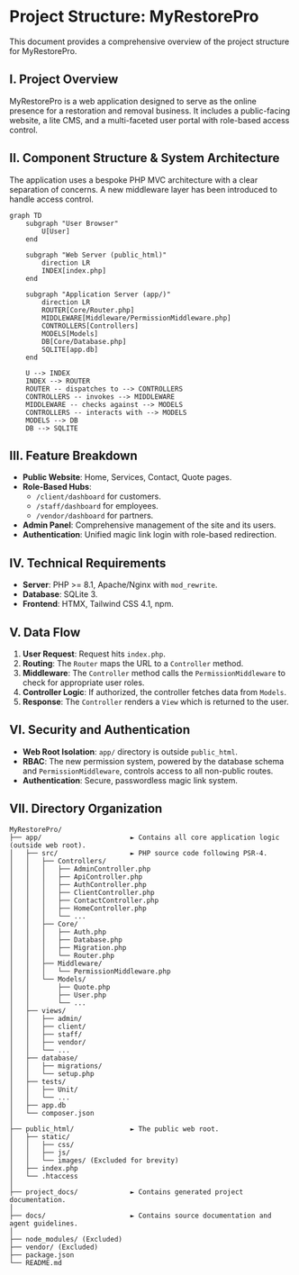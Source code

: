 # Project Structure: MyRestorePro

This document provides a comprehensive overview of the project structure for MyRestorePro.

## I. Project Overview

MyRestorePro is a web application designed to serve as the online presence for a restoration and removal business. It includes a public-facing website, a lite CMS, and a multi-faceted user portal with role-based access control.

## II. Component Structure & System Architecture

The application uses a bespoke PHP MVC architecture with a clear separation of concerns. A new middleware layer has been introduced to handle access control.

```mermaid
graph TD
    subgraph "User Browser"
        U[User]
    end

    subgraph "Web Server (public_html)"
        direction LR
        INDEX[index.php]
    end

    subgraph "Application Server (app/)"
        direction LR
        ROUTER[Core/Router.php]
        MIDDLEWARE[Middleware/PermissionMiddleware.php]
        CONTROLLERS[Controllers]
        MODELS[Models]
        DB[Core/Database.php]
        SQLITE[app.db]
    end

    U --> INDEX
    INDEX --> ROUTER
    ROUTER -- dispatches to --> CONTROLLERS
    CONTROLLERS -- invokes --> MIDDLEWARE
    MIDDLEWARE -- checks against --> MODELS
    CONTROLLERS -- interacts with --> MODELS
    MODELS --> DB
    DB --> SQLITE
```

## III. Feature Breakdown

- **Public Website**: Home, Services, Contact, Quote pages.
- **Role-Based Hubs**:
  - `/client/dashboard` for customers.
  - `/staff/dashboard` for employees.
  - `/vendor/dashboard` for partners.
- **Admin Panel**: Comprehensive management of the site and its users.
- **Authentication**: Unified magic link login with role-based redirection.

## IV. Technical Requirements

- **Server**: PHP >= 8.1, Apache/Nginx with `mod_rewrite`.
- **Database**: SQLite 3.
- **Frontend**: HTMX, Tailwind CSS 4.1, npm.

## V. Data Flow

1.  **User Request**: Request hits `index.php`.
2.  **Routing**: The `Router` maps the URL to a `Controller` method.
3.  **Middleware**: The `Controller` method calls the `PermissionMiddleware` to check for appropriate user roles.
4.  **Controller Logic**: If authorized, the controller fetches data from `Models`.
5.  **Response**: The `Controller` renders a `View` which is returned to the user.

## VI. Security and Authentication

- **Web Root Isolation**: `app/` directory is outside `public_html`.
- **RBAC**: The new permission system, powered by the database schema and `PermissionMiddleware`, controls access to all non-public routes.
- **Authentication**: Secure, passwordless magic link system.

## VII. Directory Organization

```
MyRestorePro/
├── app/                      ► Contains all core application logic (outside web root).
│   ├── src/                  ► PHP source code following PSR-4.
│   │   ├── Controllers/
│   │   │   ├── AdminController.php
│   │   │   ├── ApiController.php
│   │   │   ├── AuthController.php
│   │   │   ├── ClientController.php
│   │   │   ├── ContactController.php
│   │   │   ├── HomeController.php
│   │   │   └── ...
│   │   ├── Core/
│   │   │   ├── Auth.php
│   │   │   ├── Database.php
│   │   │   ├── Migration.php
│   │   │   └── Router.php
│   │   ├── Middleware/
│   │   │   └── PermissionMiddleware.php
│   │   └── Models/
│   │       ├── Quote.php
│   │       ├── User.php
│   │       └── ...
│   ├── views/
│   │   ├── admin/
│   │   ├── client/
│   │   ├── staff/
│   │   ├── vendor/
│   │   └── ...
│   ├── database/
│   │   ├── migrations/
│   │   └── setup.php
│   ├── tests/
│   │   ├── Unit/
│   │   └── ...
│   ├── app.db
│   └── composer.json
│
├── public_html/              ► The public web root.
│   ├── static/
│   │   ├── css/
│   │   ├── js/
│   │   └── images/ (Excluded for brevity)
│   ├── index.php
│   └── .htaccess
│
├── project_docs/             ► Contains generated project documentation.
│
├── docs/                     ► Contains source documentation and agent guidelines.
│
├── node_modules/ (Excluded)
├── vendor/ (Excluded)
├── package.json
└── README.md
```
